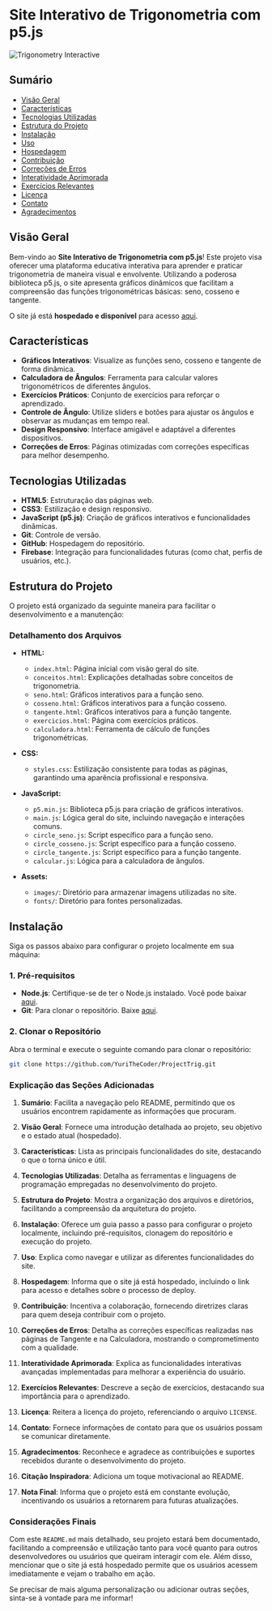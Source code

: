 # Site Interativo de Trigonometria com p5.js

![Trigonometry Interactive](https://static.todamateria.com.br/upload/58/58/5858462cccfdc-circulo-trigonometrico.jpg)

## Sumário

- [Visão Geral](#visão-geral)
- [Características](#características)
- [Tecnologias Utilizadas](#tecnologias-utilizadas)
- [Estrutura do Projeto](#estrutura-do-projeto)
- [Instalação](#instalação)
- [Uso](#uso)
- [Hospedagem](#hospedagem)
- [Contribuição](#contribuição)
- [Correções de Erros](#correções-de-erros)
- [Interatividade Aprimorada](#interatividade-aprimorada)
- [Exercícios Relevantes](#exercícios-relevantes)
- [Licença](#licença)
- [Contato](#contato)
- [Agradecimentos](#agradecimentos)

## Visão Geral

Bem-vindo ao **Site Interativo de Trigonometria com p5.js**! Este projeto visa oferecer uma plataforma educativa interativa para aprender e praticar trigonometria de maneira visual e envolvente. Utilizando a poderosa biblioteca p5.js, o site apresenta gráficos dinâmicos que facilitam a compreensão das funções trigonométricas básicas: seno, cosseno e tangente.

O site já está **hospedado e disponível** para acesso [aqui](https://yuribmartins.dev).

## Características

- **Gráficos Interativos**: Visualize as funções seno, cosseno e tangente de forma dinâmica.
- **Calculadora de Ângulos**: Ferramenta para calcular valores trigonométricos de diferentes ângulos.
- **Exercícios Práticos**: Conjunto de exercícios para reforçar o aprendizado.
- **Controle de Ângulo**: Utilize sliders e botões para ajustar os ângulos e observar as mudanças em tempo real.
- **Design Responsivo**: Interface amigável e adaptável a diferentes dispositivos.
- **Correções de Erros**: Páginas otimizadas com correções específicas para melhor desempenho.

## Tecnologias Utilizadas

- **HTML5**: Estruturação das páginas web.
- **CSS3**: Estilização e design responsivo.
- **JavaScript (p5.js)**: Criação de gráficos interativos e funcionalidades dinâmicas.
- **Git**: Controle de versão.
- **GitHub**: Hospedagem do repositório.
- **Firebase**: Integração para funcionalidades futuras (como chat, perfis de usuários, etc.).

## Estrutura do Projeto

O projeto está organizado da seguinte maneira para facilitar o desenvolvimento e a manutenção:


### Detalhamento dos Arquivos

- **HTML:**
  - `index.html`: Página inicial com visão geral do site.
  - `conceitos.html`: Explicações detalhadas sobre conceitos de trigonometria.
  - `seno.html`: Gráficos interativos para a função seno.
  - `cosseno.html`: Gráficos interativos para a função cosseno.
  - `tangente.html`: Gráficos interativos para a função tangente.
  - `exercicios.html`: Página com exercícios práticos.
  - `calculadora.html`: Ferramenta de cálculo de funções trigonométricas.

- **CSS:**
  - `styles.css`: Estilização consistente para todas as páginas, garantindo uma aparência profissional e responsiva.

- **JavaScript:**
  - `p5.min.js`: Biblioteca p5.js para criação de gráficos interativos.
  - `main.js`: Lógica geral do site, incluindo navegação e interações comuns.
  - `circle_seno.js`: Script específico para a função seno.
  - `circle_cosseno.js`: Script específico para a função cosseno.
  - `circle_tangente.js`: Script específico para a função tangente.
  - `calcular.js`: Lógica para a calculadora de ângulos.

- **Assets:**
  - `images/`: Diretório para armazenar imagens utilizadas no site.
  - `fonts/`: Diretório para fontes personalizadas.

## Instalação

Siga os passos abaixo para configurar o projeto localmente em sua máquina:

### 1. Pré-requisitos

- **Node.js**: Certifique-se de ter o Node.js instalado. Você pode baixar [aqui](https://nodejs.org/).
- **Git**: Para clonar o repositório. Baixe [aqui](https://git-scm.com/).

### 2. Clonar o Repositório

Abra o terminal e execute o seguinte comando para clonar o repositório:

```bash
git clone https://github.com/YuriTheCoder/ProjectTrig.git
```









### Explicação das Seções Adicionadas

1. **Sumário**: Facilita a navegação pelo README, permitindo que os usuários encontrem rapidamente as informações que procuram.

2. **Visão Geral**: Fornece uma introdução detalhada ao projeto, seu objetivo e o estado atual (hospedado).

3. **Características**: Lista as principais funcionalidades do site, destacando o que o torna único e útil.

4. **Tecnologias Utilizadas**: Detalha as ferramentas e linguagens de programação empregadas no desenvolvimento do projeto.

5. **Estrutura do Projeto**: Mostra a organização dos arquivos e diretórios, facilitando a compreensão da arquitetura do projeto.

6. **Instalação**: Oferece um guia passo a passo para configurar o projeto localmente, incluindo pré-requisitos, clonagem do repositório e execução do projeto.

7. **Uso**: Explica como navegar e utilizar as diferentes funcionalidades do site.

8. **Hospedagem**: Informa que o site já está hospedado, incluindo o link para acesso e detalhes sobre o processo de deploy.

9. **Contribuição**: Incentiva a colaboração, fornecendo diretrizes claras para quem deseja contribuir com o projeto.

10. **Correções de Erros**: Detalha as correções específicas realizadas nas páginas de Tangente e na Calculadora, mostrando o comprometimento com a qualidade.

11. **Interatividade Aprimorada**: Explica as funcionalidades interativas avançadas implementadas para melhorar a experiência do usuário.

12. **Exercícios Relevantes**: Descreve a seção de exercícios, destacando sua importância para o aprendizado.

13. **Licença**: Reitera a licença do projeto, referenciando o arquivo `LICENSE`.

14. **Contato**: Fornece informações de contato para que os usuários possam se comunicar diretamente.

15. **Agradecimentos**: Reconhece e agradece as contribuições e suportes recebidos durante o desenvolvimento do projeto.

16. **Citação Inspiradora**: Adiciona um toque motivacional ao README.

17. **Nota Final**: Informa que o projeto está em constante evolução, incentivando os usuários a retornarem para futuras atualizações.

### Considerações Finais

Com este `README.md` mais detalhado, seu projeto estará bem documentado, facilitando a compreensão e utilização tanto para você quanto para outros desenvolvedores ou usuários que queiram interagir com ele. Além disso, mencionar que o site já está hospedado permite que os usuários acessem imediatamente e vejam o trabalho em ação.

Se precisar de mais alguma personalização ou adicionar outras seções, sinta-se à vontade para me informar!

